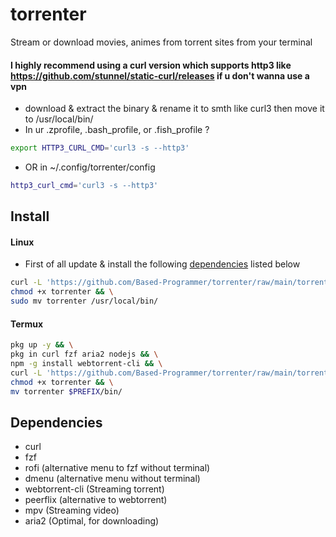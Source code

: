 # torrenter
Stream or download movies, animes from torrent sites from your terminal

#### I highly recommend using a curl version which supports http3 like https://github.com/stunnel/static-curl/releases if u don't wanna use a vpn
- download & extract the binary & rename it to smth like curl3 then move it to /usr/local/bin/
- In ur .zprofile, .bash_profile, or .fish_profile ?
````sh
export HTTP3_CURL_CMD='curl3 -s --http3'
````

- OR in ~/.config/torrenter/config
````sh
http3_curl_cmd='curl3 -s --http3'
````

## Install

#### Linux
- First of all update & install the following [dependencies](#Dependencies) listed below

````sh
curl -L 'https://github.com/Based-Programmer/torrenter/raw/main/torrenter' -O && \
chmod +x torrenter && \
sudo mv torrenter /usr/local/bin/
````

#### Termux

```sh
pkg up -y && \
pkg in curl fzf aria2 nodejs && \
npm -g install webtorrent-cli && \
curl -L 'https://github.com/Based-Programmer/torrenter/raw/main/torrenter' -O && \
chmod +x torrenter && \
mv torrenter $PREFIX/bin/
```
## Dependencies

- curl
- fzf
- rofi (alternative menu to fzf without terminal)
- dmenu (alternative menu without terminal)
- webtorrent-cli (Streaming torrent)
- peerflix (alternative to webtorrent)
- mpv (Streaming video)
- aria2 (Optimal, for downloading)
